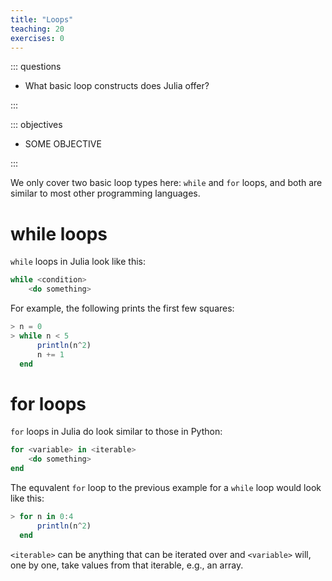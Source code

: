 ```yaml
---
title: "Loops"
teaching: 20
exercises: 0
---
```


::: questions

- What basic loop constructs does Julia offer?

:::

::: objectives

- SOME OBJECTIVE

:::

We only cover two basic loop types here: `while` and `for` loops, and both are similar to most other programming languages.

# while loops

`while` loops in Julia look like this:

```julia
while <condition>
    <do something>
```

For example, the following prints the first few squares:
```julia
> n = 0
> while n < 5
      println(n^2)
      n += 1
  end
```

# for loops

`for` loops in Julia do look similar to those in Python:

```julia
for <variable> in <iterable>
    <do something>
end
```

The equvalent `for` loop to the previous example for a `while` loop would look like this:

```julia
> for n in 0:4
      println(n^2)
  end
```

`<iterable>` can be anything that can be iterated over and `<variable>` will, one by one, take values from that iterable, e.g., an array.

